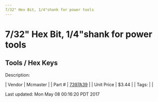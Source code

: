 ```yaml
---
7/32" Hex Bit, 1/4"shank for power tools
---
```

# 7/32" Hex Bit, 1/4"shank for power tools
## Tools / Hex Keys
Description: 	 

| Vendor | Mcmaster | 
| Part # | [7397A39](https://www.mcmaster.com/#7397A39) | 
| Unit Price | $3.44 | 
| Tags: |  | 

Last updated: Mon May 08 00:16:20 PDT 2017
